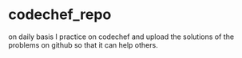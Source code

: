 # codechef_repo
on daily basis I practice on codechef
and upload the solutions of the problems
on github so that it can help others.
